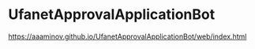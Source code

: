 # UfanetApprovalApplicationBot

https://aaaminov.github.io/UfanetApprovalApplicationBot/web/index.html
